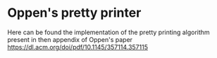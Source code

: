 # Oppen's pretty printer

Here can be found the implementation of the pretty printing algorithm present in then appendix of Oppen's paper
https://dl.acm.org/doi/pdf/10.1145/357114.357115
